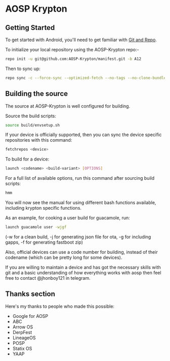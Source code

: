 AOSP Krypton
==============

Getting Started
---------------

To get started with Android, you'll need to get
familiar with [Git and Repo](http://source.android.com/source/using-repo.html).

To initialize your local repository using the AOSP-Krypton repo:-

```bash
repo init -u git@github.com:AOSP-Krypton/manifest.git -b A12
```
Then to sync up:
```bash
repo sync -c --force-sync --optimized-fetch --no-tags --no-clone-bundle --prune -j$(nproc --all)
```

Building the source
---------------

The source at AOSP-Krypton is well configured for building.

Source the build scripts:
```bash
source build/envsetup.sh
```

If your device is officially supported, then you can sync the device specific repositories with this command: 
```bash
fetchrepos <device>
```

To build for a device:
```bash
launch <codename> <build-variant> [OPTIONS]
```
For a full list of available options, run this command after sourcing build scripts:
```bash
hmm
```
You will now see the manual for using different bash functions available, including krypton specific functions.

As an example, for cooking a user build for guacamole, run:
```bash
launch guacamole user -wjgf
```
(-w for a clean build, -j for generating json file for ota, -g for including gapps, -f for generating fastboot zip)

Also, official devices can use a code number for building, instead of their codename (which can be pretty long for some devices).

If you are willing to maintain a device and has got the necessary skills with git and a basic understanding of how everything works with aosp then feel free to contact @jhonboy121 in telegram.

## Thanks section ##

Here's my thanks to people who made this possible:

* Google for AOSP
* ABC
* Arrow OS
* DerpFest
* LineageOS
* POSP
* Statix OS
* YAAP
